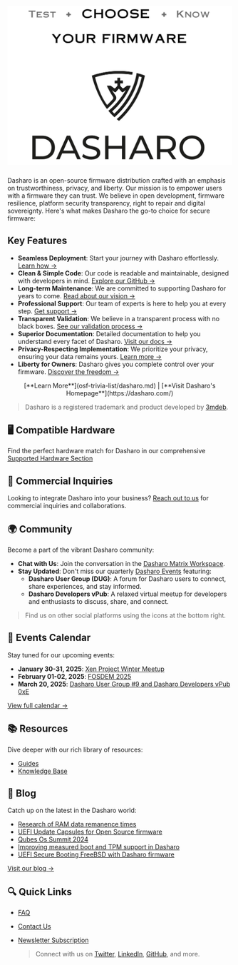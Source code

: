 # ![Dasharo Logo](images/logo/logo-bar.png)

Dasharo is an open-source firmware distribution crafted with an emphasis on
trustworthiness, privacy, and liberty. Our mission is to empower users with a
firmware they can trust. We believe in open development, firmware
resilience, platform security transparency, right to repair and digital
sovereignty. Here's what makes Dasharo the go-to choice for secure
firmware:

## Key Features

- **Seamless Deployment**: Start your journey with Dasharo effortlessly. [Learn
  how
  →](dasharo-tools-suite/documentation/features.md#dasharo-zero-touch-initial-deployment)
- **Clean & Simple Code**: Our code is readable and maintainable, designed with
  developers in mind. [Explore our GitHub →](https://github.com/dasharo)
- **Long-term Maintenance**: We are committed to supporting Dasharo for years
  to come. [Read about our vision
  →](osf-trivia-list/dasharo.md#dasharo-long-term-maintenance)
- **Professional Support**: Our team of experts is here to help you at every
  step. [Get support →](osf-trivia-list/dasharo.md#dasharo-professional-support)
- **Transparent Validation**: We believe in a transparent process with no black
  boxes. [See our validation process
  →](https://blog.3mdeb.com/tags/validation/)
- **Superior Documentation**: Detailed documentation to help you understand
  every facet of Dasharo. [Visit our docs →](dasharo-menu-docs/overview.md)
- **Privacy-Respecting Implementation**: We prioritize your privacy, ensuring
  your data remains yours. [Learn more →](osf-trivia-list/dasharo.md#future-work)
- **Liberty for Owners**: Dasharo gives you complete control over your
  firmware. [Discover the freedom →](osf-trivia-list/dasharo.md#future-work)

<center>
[**Learn More**](osf-trivia-list/dasharo.md) | [**Visit Dasharo's
Homepage**](https://dasharo.com/)
</center>

> Dasharo is a registered trademark and product developed by
> [3mdeb](https://3mdeb.com).

## 🖥️ Compatible Hardware

Find the perfect hardware match for Dasharo in our comprehensive [Supported
Hardware Section](variants/overview.md)

## 💼 Commercial Inquiries

Looking to integrate Dasharo into your business? [Reach out to
us](https://www.dasharo.com/pages/contact/) for commercial inquiries and
collaborations.

## 🌍 Community

Become a part of the vibrant Dasharo community:

- **Chat with Us**: Join the conversation in the [Dasharo Matrix
  Workspace](https://matrix.to/#/#dasharo:matrix.org).
- **Stay Updated**: Don't miss our quarterly [Dasharo
  Events](https://vpub.dasharo.com/) featuring:
    + **Dasharo User Group (DUG)**: A forum for Dasharo users to connect, share
      experiences, and stay informed.
    + **Dasharo Developers vPub**: A relaxed virtual meetup for developers and
      enthusiasts to discuss, share, and connect.

> Find us on other social platforms using the icons at the bottom right.

<!--

## 📢 Testimonials

Hear from our satisfied users and clients:

> "Dasharo provided us with the secure firmware solution we were looking for."
> - **Client A**
> "An open-source firmware that truly respects user freedom." - **User B**

[Share your testimonial →](#)

-->

## 📅 Events Calendar

Stay tuned for our upcoming events:

- **January 30-31, 2025**: [Xen Project Winter Meetup](https://campaign.vates.tech/xen-project-winter-meetup)
- **February 01-02, 2025**: [FOSDEM 2025](https://fosdem.org/2025/)
- **March 20, 2025**: [Dasharo User Group #9 and Dasharo Developers vPub
  0xE](https://vpub.dasharo.com/e/17/dasharo-user-group-9)

[View full calendar →](https://vpub.dasharo.com)

## 📚 Resources

Dive deeper with our rich library of resources:

- [Guides](guides/logo-customization.md)
- [Knowledge Base](glossary.md)

## 📰 Blog

Catch up on the latest in the Dasharo world:

- [Research of RAM data remanence times](https://blog.3mdeb.com/2024/2024-12-13-ram-data-decay-research/)
- [UEFI Update Capsules for Open Source firmware](https://blog.3mdeb.com/2024/2024-12-10-uefi-capsule-updates/)
- [Qubes Os Summit 2024](https://blog.3mdeb.com/2024/2024-12-09-qubes-os-summit-post/)
- [Improving measured boot and TPM support in Dasharo](https://blog.3mdeb.com/2024/2024-11-28-measured-boot-improvements/)
- [UEFI Secure Booting FreeBSD with Dasharo firmware](https://blog.3mdeb.com/2024/2024-11-14-secureboot-freebsd/)

[Visit our blog →](https://blog.3mdeb.com)

## 🔍 Quick Links

- [FAQ](osf-trivia-list/introduction.md)
- [Contact Us](https://www.dasharo.com/pages/contact/)
- [Newsletter Subscription](https://www.dasharo.com/#newsletter)

  > Connect with us on [Twitter](https://twitter.com/dasharo_com),
  > [LinkedIn](https://www.linkedin.com/company/10157825),
  > [GitHub](https://github.com/dasharo), and more.
